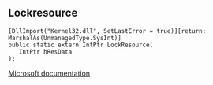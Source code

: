 ## Lockresource

```
[DllImport("Kernel32.dll", SetLastError = true)][return: MarshalAs(UnmanagedType.SysInt)]
public static extern IntPtr LockResource(
   IntPtr hResData
);
```

[Microsoft documentation](https://docs.microsoft.com/en-us/windows/win32/api/libloaderapi/nf-libloaderapi-lockresource)
